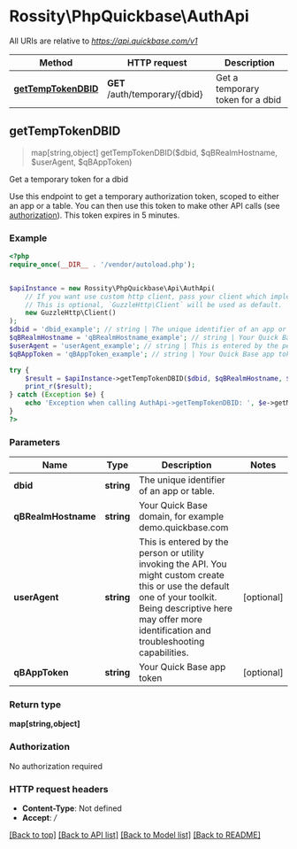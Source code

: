 # Rossity\PhpQuickbase\AuthApi

All URIs are relative to *https://api.quickbase.com/v1*

Method | HTTP request | Description
------------- | ------------- | -------------
[**getTempTokenDBID**](AuthApi.md#getTempTokenDBID) | **GET** /auth/temporary/{dbid} | Get a temporary token for a dbid



## getTempTokenDBID

> map[string,object] getTempTokenDBID($dbid, $qBRealmHostname, $userAgent, $qBAppToken)

Get a temporary token for a dbid

Use this endpoint to get a temporary authorization token, scoped to either an app or a table. You can then use this token to make other API calls (see [authorization](../auth)).  This token expires in 5 minutes.

### Example

```php
<?php
require_once(__DIR__ . '/vendor/autoload.php');


$apiInstance = new Rossity\PhpQuickbase\Api\AuthApi(
    // If you want use custom http client, pass your client which implements `GuzzleHttp\ClientInterface`.
    // This is optional, `GuzzleHttp\Client` will be used as default.
    new GuzzleHttp\Client()
);
$dbid = 'dbid_example'; // string | The unique identifier of an app or table.
$qBRealmHostname = 'qBRealmHostname_example'; // string | Your Quick Base domain, for example demo.quickbase.com
$userAgent = 'userAgent_example'; // string | This is entered by the person or utility invoking the API. You might custom create this or use the default one of your toolkit. Being descriptive here may offer more identification and troubleshooting capabilities.
$qBAppToken = 'qBAppToken_example'; // string | Your Quick Base app token

try {
    $result = $apiInstance->getTempTokenDBID($dbid, $qBRealmHostname, $userAgent, $qBAppToken);
    print_r($result);
} catch (Exception $e) {
    echo 'Exception when calling AuthApi->getTempTokenDBID: ', $e->getMessage(), PHP_EOL;
}
?>
```

### Parameters


Name | Type | Description  | Notes
------------- | ------------- | ------------- | -------------
 **dbid** | **string**| The unique identifier of an app or table. |
 **qBRealmHostname** | **string**| Your Quick Base domain, for example demo.quickbase.com |
 **userAgent** | **string**| This is entered by the person or utility invoking the API. You might custom create this or use the default one of your toolkit. Being descriptive here may offer more identification and troubleshooting capabilities. | [optional]
 **qBAppToken** | **string**| Your Quick Base app token | [optional]

### Return type

**map[string,object]**

### Authorization

No authorization required

### HTTP request headers

- **Content-Type**: Not defined
- **Accept**: */*

[[Back to top]](#) [[Back to API list]](../../README.md#documentation-for-api-endpoints)
[[Back to Model list]](../../README.md#documentation-for-models)
[[Back to README]](../../README.md)

